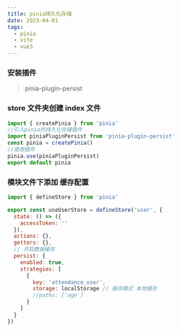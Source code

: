 ```yaml
---
title: pinia持久化存储
date: 2023-04-01
tags:
  - pinia
  - vite
  - vue3
---
```


### 安装插件

> pinia-plugin-persist

### store 文件夹创建 index 文件

```js
import { createPinia } from 'pinia'
//引入pinia的持久化存储插件
import piniaPluginPersist from 'pinia-plugin-persist'
const pinia = createPinia()
//使用插件
pinia.use(piniaPluginPersist)
export default pinia
```

### 模块文件下添加 缓存配置

```js
import { defineStore } from 'pinia'

export const useUserStore = defineStore('user', {
  state: () => ({
    accessToken: ''
  }),
  actions: {},
  getters: {},
  // 开启数据缓存
  persist: {
    enabled: true,
    strategies: [
      {
        key: 'attendance_user',
        storage: localStorage // 缓存模式 本地缓存
        //paths: ['age']
      }
    ]
  }
})
```
